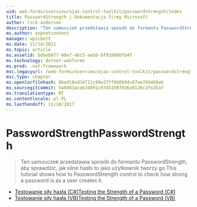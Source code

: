 ```yaml
---
uid: web-forms/overview/ajax-control-toolkit/passwordstrength/index
title: PasswordStrength | Dokumentacja firmy Microsoft
author: rick-anderson
description: "Ten samouczek przedstawia sposób do formantu PasswordStrength, aby sprawdzić, jak silne hasło to jako użytkownik tworzy go."
ms.author: aspnetcontent
manager: wpickett
ms.date: 11/14/2011
ms.topic: article
ms.assetid: bdbeb8f7-90e7-4bc5-aeb6-0f928660fb4f
ms.technology: dotnet-webforms
ms.prod: .net-framework
msc.legacyurl: /web-forms/overview/ajax-control-toolkit/passwordstrength
msc.type: chapter
ms.openlocfilehash: 8bed18ed3d711c09e27ff6b0b04cb7ee769460ab
ms.sourcegitcommit: 9a9483aceb34591c97451997036a9120c3fe2baf
ms.translationtype: MT
ms.contentlocale: pl-PL
ms.lasthandoff: 11/10/2017
---
```

<a name="passwordstrength"></a><span data-ttu-id="e6110-103">PasswordStrength</span><span class="sxs-lookup"><span data-stu-id="e6110-103">PasswordStrength</span></span>
====================
> <span data-ttu-id="e6110-104">Ten samouczek przedstawia sposób do formantu PasswordStrength, aby sprawdzić, jak silne hasło to jako użytkownik tworzy go.</span><span class="sxs-lookup"><span data-stu-id="e6110-104">This tutorial shows how to PasswordStrength control to check how strong a password is as a user creates it.</span></span>


- [<span data-ttu-id="e6110-105">Testowanie siły hasła (C#)</span><span class="sxs-lookup"><span data-stu-id="e6110-105">Testing the Strength of a Password (C#)</span></span>](testing-the-strength-of-a-password-cs.md)
- [<span data-ttu-id="e6110-106">Testowanie siły hasła (VB)</span><span class="sxs-lookup"><span data-stu-id="e6110-106">Testing the Strength of a Password (VB)</span></span>](testing-the-strength-of-a-password-vb.md)
